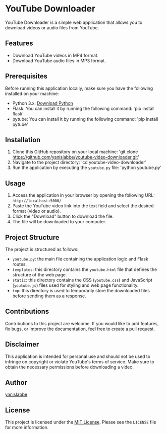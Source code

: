 # YouTube Downloader

YouTube Downloader is a simple web application that allows you to download videos or audio files from YouTube.

## Features

- Download YouTube videos in MP4 format.
- Download YouTube audio files in MP3 format.

## Prerequisites

Before running this application locally, make sure you have the following installed on your machine:

- Python 3.x: [Download Python](https://www.python.org/downloads/)
- Flask: You can install it by running the following command: 'pip install flask'
- pytube: You can install it by running the following command: 'pip install pytube'

## Installation

1. Clone this GitHub repository on your local machine: 'git clone https://github.com/yanislabbe/youtube-video-downloader.git'
2. Navigate to the project directory: 'cd youtube-video-downloader'
3. Run the application by executing the `youtube.py` file: 'python youtube.py'

## Usage

1. Access the application in your browser by opening the following URL: `http://localhost:5000/`
2. Paste the YouTube video link into the text field and select the desired format (video or audio).
3. Click the "Download" button to download the file.
4. The file will be downloaded to your computer.

## Project Structure

The project is structured as follows:

- `youtube.py`: the main file containing the application logic and Flask routes.
- `templates`: this directory contains the `youtube.html` file that defines the structure of the web page.
- `static`: this directory contains the CSS (`youtube.css`) and JavaScript (`youtube.js`) files used for styling and web page functionality.
- `tmp`: this directory is used to temporarily store the downloaded files before sending them as a response.

## Contributions

Contributions to this project are welcome. If you would like to add features, fix bugs, or improve the documentation, feel free to create a pull request.

## Disclaimer

This application is intended for personal use and should not be used to infringe on copyright or violate YouTube's terms of service. Make sure to obtain the necessary permissions before downloading a video.

## Author

[yanislabbe](https://github.com/yanislabbe)

## License

This project is licensed under the [MIT License](https://opensource.org/licenses/MIT). Please see the `LICENSE` file for more information.